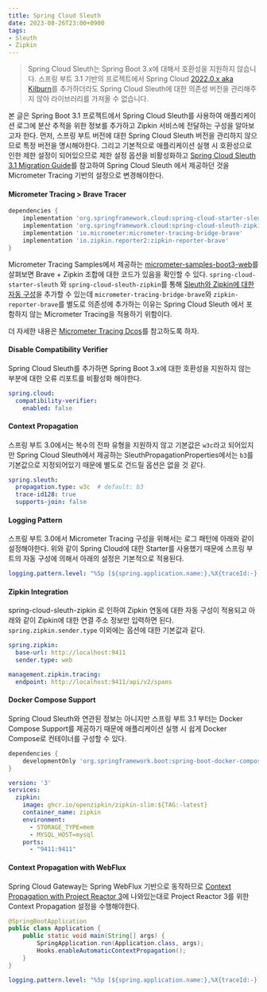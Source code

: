 ```yaml
---
title: Spring Cloud Sleuth
date: 2023-08-26T23:00+0900
tags:
- Sleuth
- Zipkin
---
```


> Spring Cloud Sleuth는 Spring Boot 3.x에 대해서 호환성을 지원하지 않습니다. 스프링 부트 3.1 기반의 프로젝트에서 Spring Cloud [2022.0.x aka Kilburn](https://github.com/spring-cloud/spring-cloud-release/wiki/Spring-Cloud-2022.0-Release-Notes)를 추가하더라도 Spring Cloud Sleuth에 대한 의존성 버전을 관리해주지 않아 라이브러리를 가져올 수 없습니다.

본 글은 Spring Boot 3.1 프로젝트에서 Spring Cloud Sleuth를 사용하여 애플리케이션 로그에 분산 추적을 위한 정보를 추가하고 Zipkin 서비스에 전달하는 구성을 알아보고자 한다. 먼저, 스프링 부트 버전에 대한 Spring Cloud Sleuth 버전을 관리하지 않으므로 특정 버전을 명시해야한다. 그리고 기본적으로 애플리케이션 실행 시 호환성으로 인한 제한 설정이 되어있으므로 제한 설정 옵션을 비활성화하고 [Spring Cloud Sleuth 3.1 Migration Guide](https://github.com/micrometer-metrics/tracing/wiki/Spring-Cloud-Sleuth-3.1-Migration-Guide)를 참고하여 Spring Cloud Sleuth 에서 제공하던 것을 Micrometer Tracing 기반의 설정으로 변경해야한다.

#### Micrometer Tracing > Brave Tracer
```groovy build.gradle
dependencies {
    implementation 'org.springframework.cloud:spring-cloud-starter-sleuth:3.1.9'
    implementation 'org.springframework.cloud:spring-cloud-sleuth-zipkin:3.1.9'
    implementation 'io.micrometer:micrometer-tracing-bridge-brave'
    implementation 'io.zipkin.reporter2:zipkin-reporter-brave'
}
```

Micrometer Tracing Samples에서 제공하는 [micrometer-samples-boot3-web](https://github.com/micrometer-metrics/micrometer-samples/blob/main/micrometer-samples-boot3-web)를 살펴보면 Brave + Zipkin 조합에 대한 코드가 있음을 확인할 수 있다. `spring-cloud-starter-sleuth` 와 `spring-cloud-sleuth-zipkin`를 통해 [Sleuth와 Zipkin에 대한 자동 구성](https://github.com/micrometer-metrics/tracing/wiki/Spring-Cloud-Sleuth-3.1-Migration-Guide#autoconfiguration)을 추가할 수 있는데 `micrometer-tracing-bridge-brave`와 `zipkin-reporter-brave`를 별도로 의존성에 추가하는 이유는 Spring Cloud Sleuth 에서 포함하지 않는 Micrometer Tracing을 적용하기 위함이다.

더 자세한 내용은 [Micrometer Tracing Dcos](https://micrometer.io/docs/tracing)를 참고하도록 하자.

#### Disable Compatibility Verifier
Spring Cloud Sleuth를 추가하면 Spring Boot 3.x에 대한 호환성을 지원하지 않는 부분에 대한 오류 리포트를 비활성화 해야한다.

```yml application.yml
spring.cloud:
  compatibility-verifier:
    enabled: false
```

#### Context Propagation
스프링 부트 3.0에서는 복수의 전파 유형을 지원하지 않고 기본값은 `w3c`라고 되어있지만 Spring Cloud Sleuth에서 제공하는 SleuthPropagationProperties에서는 `b3`를 기본값으로 지정되어있기 때문에 별도로 건드릴 옵션은 없을 것 같다. 

```yaml application.yml
spring.sleuth:
  propagation.type: w3c  # default: b3
  trace-id128: true
  supports-join: false
```

#### Logging Pattern
스프링 부트 3.0에서 Micrometer Tracing 구성을 위해서는 로그 패턴에 아래와 같이 설정해야한다. 위와 같이 Spring Cloud에 대한 Starter를 사용했기 때문에 스프링 부트의 자동 구성에 의해서 아래의 설정은 기본적으로 적용된다.

```yaml application.yml
logging.pattern.level: "%5p [${spring.application.name:},%X{traceId:-},%X{spanId:-}]"
```

#### Zipkin Integration
spring-cloud-sleuth-zipkin 로 인하여 Zipkin 연동에 대한 자동 구성이 적용되고 아래와 같이 Zipkin에 대한 연결 주소 정보만 입력하면 된다. `spring.zipkin.sender.type` 이외에는 옵션에 대한 기본값과 같다.

```yml applicaiton.yml
spring.zipkin:
  base-url: http://localhost:9411
  sender.type: web

management.zipkin.tracing:
  endpoint: http://localhost:9411/api/v2/spans
```

#### Docker Compose Support
Spring Cloud Sleuth와 연관된 정보는 아니지만 스프링 부트 3.1 부터는 Docker Compose Support를 제공하기 때문에 애플리케이션 실행 시 쉽게 Docker Compose로 컨테이너를 구성할 수 있다.

```groovy build.gradle
dependencies {
    developmentOnly 'org.springframework.boot:spring-boot-docker-compose'
}
```

```yaml compose.yaml
version: '3'
services:
  zipkin:
    image: ghcr.io/openzipkin/zipkin-slim:${TAG:-latest}
    container_name: zipkin
    environment:
      - STORAGE_TYPE=mem
      - MYSQL_HOST=mysql
    ports:
      - "9411:9411"
```

#### Context Propagation with WebFlux
Spring Cloud Gateway는 Spring WebFlux 기반으로 동작하므로 [Context Propagation with Project Reactor 3](https://spring.io/blog/2023/03/30/context-propagation-with-project-reactor-3-unified-bridging-between-reactive)에 나와있는대로 Project Reactor 3를 위한 Context Propagation 설정을 수행해야한다.

```java
@SpringBootApplication
public class Application {
    public static void main(String[] args) {
        SpringApplication.run(Application.class, args);
        Hooks.enableAutomaticContextPropagation();
    }
}
```

```yaml application.yml
logging.pattern.level: "%5p [${spring.application.name:},%X{traceId:-},%X{spanId:-}]"
```